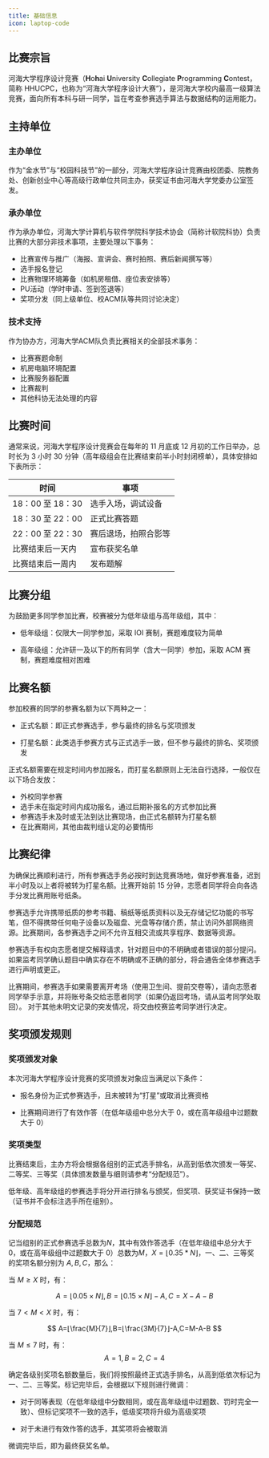 ```yaml
---
title: 基础信息
icon: laptop-code
---
```


## 比赛宗旨

河海大学程序设计竞赛（**H**o**h**ai **U**niversity **C**ollegiate **P**rogramming **C**ontest，简称 HHUCPC，也称为“河海大学程序设计大赛”），是河海大学校内最高一级算法竞赛，面向所有本科与研一同学，旨在考查参赛选手算法与数据结构的运用能力。

## 主持单位

### 主办单位

作为“金水节”与“校园科技节”的一部分，河海大学程序设计竞赛由校团委、院教务处、创新创业中心等高级行政单位共同主办，获奖证书由河海大学党委办公室签发。

### 承办单位

作为承办单位，河海大学计算机与软件学院科学技术协会（简称计软院科协）负责比赛的大部分非技术事项，主要处理以下事务：

* 比赛宣传与推广（海报、宣讲会、赛时拍照、赛后新闻撰写等）
* 选手报名登记
* 比赛物理环境筹备（如机房租借、座位表安排等）
* PU活动（学时申请、签到签退等）
* 奖项分发（同上级单位、校ACM队等共同讨论决定）

### 技术支持

作为协办方，河海大学ACM队负责比赛相关的全部技术事务：

* 比赛赛题命制
* 机房电脑环境配置
* 比赛服务器配置
* 比赛裁判
* 其他科协无法处理的内容

## 比赛时间

通常来说，河海大学程序设计竞赛会在每年的 11 月底或 12 月初的工作日举办，总时长为 3 小时 30 分钟（高年级组会在比赛结束前半小时封闭榜单），具体安排如下表所示：

| **时间**         | **事项**             |
| ---------------- | -------------------- |
| 18：00 至 18：30 | 选手入场，调试设备   |
| 18：30 至 22：00 | 正式比赛答题         |
| 22：00 至 22：30 | 赛后退场，拍照合影等 |
| 比赛结束后一天内 | 宣布获奖名单         |
| 比赛结束后一周内 | 发布题解             |

## 比赛分组

为鼓励更多同学参加比赛，校赛被分为低年级组与高年级组，其中：

* 低年级组：仅限大一同学参加，采取 IOI 赛制，赛题难度较为简单

* 高年级组：允许研一及以下的所有同学（含大一同学）参加，采取 ACM 赛制，赛题难度相对困难

## 比赛名额

参加校赛的同学的参赛名额为以下两种之一：

* 正式名额：即正式参赛选手，参与最终的排名与奖项颁发

* 打星名额：此类选手参赛方式与正式选手一致，但不参与最终的排名、奖项颁发

正式名额需要在规定时间内参加报名，而打星名额原则上无法自行选择，一般仅在以下场合发放：

* 外校同学参赛
* 选手未在指定时间内成功报名，通过后期补报名的方式参加比赛
* 参赛选手未及时或无法到达比赛现场，由正式名额转为打星名额
* 在比赛期间，其他由裁判组认定的必要情形

## 比赛纪律

为确保比赛顺利进行，所有参赛选手务必按时到达竞赛场地，做好参赛准备，迟到半小时及以上者将被转为打星名额。比赛开始前 15 分钟，志愿者同学将会向各选手分发比赛用账号纸条。

参赛选手允许携带纸质的参考书籍、稿纸等纸质资料以及无存储记忆功能的书写笔，但不得携带任何电子设备以及磁盘、光盘等存储介质，禁止访问外部网络资源。比赛期间，各参赛选手之间不允许互相交流或共享程序、数据等资源。

参赛选手有权向志愿者提交解释请求，针对题目中的不明确或者错误的部分提问。如果监考同学确认题目中确实存在不明确或不正确的部分，将会通告全体参赛选手进行声明或更正。

比赛期间，参赛选手如果需要离开考场（使用卫生间、提前交卷等），请向志愿者同学举手示意，并将账号条交给志愿者同学（如果仍返回考场，请从监考同学处取回）。
对于其他未明文记录的突发情况，将交由校赛监考同学进行决定。

## 奖项颁发规则

### 奖项颁发对象

本次河海大学程序设计竞赛的奖项颁发对象应当满足以下条件：

- 报名身份为正式参赛选手，且未被转为“打星”或取消比赛资格

- 比赛期间进行了有效作答（在低年级组中总分大于 0，或在高年级组中过题数大于 0）

### 奖项类型

比赛结束后，主办方将会根据各组别的正式选手排名，从高到低依次颁发一等奖、二等奖、三等奖（具体颁发数量与细则请参考“分配规范”）。

低年级、高年级组的参赛选手将分开进行排名与颁奖，但奖项、获奖证书保持一致（证书并不会标注选手所在组别）。

### 分配规范

记当组别的正式参赛选手总数为$N$，其中有效作答选手（在低年级组中总分大于 0，或在高年级组中过题数大于 0）总数为$M$，$X = \lfloor 0.35 * N\rfloor$，一、二、三等奖的奖项名额分别为 $A,B,C$，那么：

当 $M \geq X$ 时，有：

$$
A=⌊0.05×N⌋,B=⌊0.15×N⌋-A,C=X-A-B
$$

当 $7 < M < X$ 时，有：

$$
A=⌊\frac{M}{7}⌋,B=⌊\frac{3M}{7}⌋-A,C=M-A-B
$$

当 $M \leq 7$ 时，有：
$$
A=1,B=2,C=4
$$

确定各级别奖项名额数量后，我们将按照最终正式选手排名，从高到低依次标记为一、二、三等奖。标记完毕后，会根据以下规则进行微调：

- 对于同等表现（在低年级组中分数相同，或在高年级组中过题数、罚时完全一致）、但标记奖项不一致的选手，低级奖项将升级为高级奖项

- 对于未进行有效作答的选手，其奖项将会被取消

微调完毕后，即为最终获奖名单。